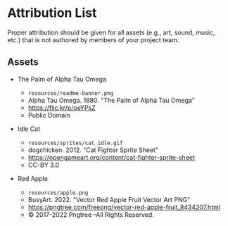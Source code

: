 # Attribution List

Proper attribution should be given for all assets (e.g., art, sound, music, etc.) that is not
authored by members of your project team.

## Assets

* The Palm of Alpha Tau Omega
  - `resources/readme-banner.png`
  - Alpha Tau Omega. 1880. "The Palm of Alpha Tau Omega"
  - https://flic.kr/p/oeYPsZ
  - Public Domain

* Idle Cat
  - `resources/sprites/cat_idle.gif`
  - dogchicken. 2012. "Cat Fighter Sprite Sheet"
  - https://opengameart.org/content/cat-fighter-sprite-sheet
  - CC-BY 3.0

* Red Apple
  - `resources/apple.png`
  - BusyArt. 2022. "Vector Red Apple Fruit Vector Art PNG"
  - https://pngtree.com/freepng/vector-red-apple-fruit_8434207.html
  - © 2017-2022 Pngtree -All Rights Reserved.